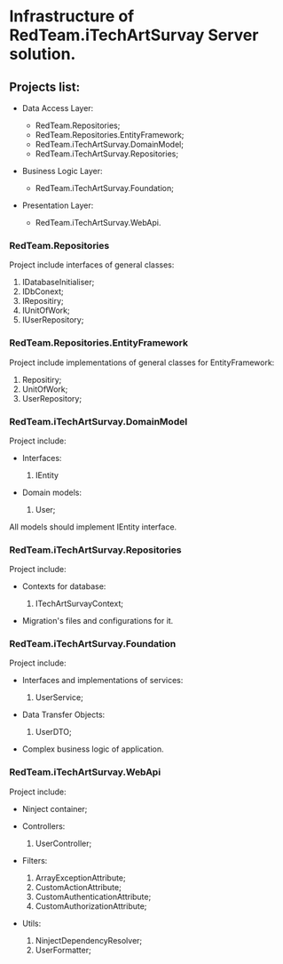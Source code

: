 # Infrastructure of RedTeam.iTechArtSurvay Server solution.

## Projects list:
  * Data Access Layer:
    * RedTeam.Repositories;
    * RedTeam.Repositories.EntityFramework;
    * RedTeam.iTechArtSurvay.DomainModel;
    * RedTeam.iTechArtSurvay.Repositories;


  * Business Logic Layer:
    * RedTeam.iTechArtSurvay.Foundation;

    
  * Presentation Layer:
    * RedTeam.iTechArtSurvay.WebApi.

### RedTeam.Repositories
Project include interfaces of general classes:
  1. IDatabaseInitialiser;
  2. IDbConext;
  3. IRepositiry;
  4. IUnitOfWork;
  5. IUserRepository;

### RedTeam.Repositories.EntityFramework
Project include implementations of general classes for EntityFramework:
  1. Repositiry;
  2. UnitOfWork;
  3. UserRepository;

### RedTeam.iTechArtSurvay.DomainModel
Project include:
  * Interfaces:
    1. IEntity


  * Domain models:
    1. User;

All models should implement IEntity interface.

### RedTeam.iTechArtSurvay.Repositories
Project include:
  * Contexts for database:
    1. ITechArtSurvayContext;


  * Migration's files and configurations for it.

### RedTeam.iTechArtSurvay.Foundation
Project include:
  * Interfaces and implementations of services:
    1. UserService;


  * Data Transfer Objects:
    1. UserDTO;


  * Complex business logic of application.

### RedTeam.iTechArtSurvay.WebApi
Project include:
  * Ninject container;


  * Controllers:
    1. UserController;


  * Filters:
    1. ArrayExceptionAttribute;
    2. CustomActionAttribute;
    3. CustomAuthenticationAttribute;
    4. CustomAuthorizationAttribute;


  * Utils:
    1. NinjectDependencyResolver;
    2. UserFormatter;
